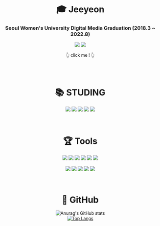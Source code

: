 
<div align=center><h1>🎓 Jeeyeon </h1></div>
<div align=center>
  <h3> Seoul Women's University Digital Media Graduation (2018.3 ~ 2022.8) </h3>
<a href = "http://www.swudmgraduate.com/2022/project/detail/40"><img src="https://img.shields.io/badge/My Graduation Exhibition-006600?style=flat-square&logo=4chan&logoColor=white"/></a>
<a href = "https://jeeyeonn.notion.site/Park-Jiyeon-23c8bec34cdc4f7ead1adf2f3cfcfc43"><img src="https://img.shields.io/badge/My Notion Link-00148C?style=flat-square&logo=Notion&logoColor=white"/></a>
  <p> 👆 click me ! 👆 </p>
</div>

<br>
<br>

<div align=center><h1>📚 STUDING </h1></div>
<div align=center>
  <img src="https://img.shields.io/badge/JAVA-7A1FA2?style=flat-square&logo=Aiqfome&logoColor=white"/>
  <img src="https://img.shields.io/badge/C++-00599C?style=flat-square&logo=C%2B%2B&logoColor=white"/>
  <img src="https://img.shields.io/badge/Kotlin-7F52FF?style=flat-square&logo=Kotlin&logoColor=white"/>
  <img src="https://img.shields.io/badge/Python-3776AB?style=flat-square&logo=Python&logoColor=white"/>
  <img src="https://img.shields.io/badge/HTML5-E34F26?style=flat-square&logo=HTML5&logoColor=white"/>
</div>

<br>
<br>

<div align=center><h1>🏆 Tools </h1></div>
<div align=center>
  <img src="https://img.shields.io/badge/GitHub-000000?style=flat-square&logo=GitHub&logoColor=white"/>
<img src="https://img.shields.io/badge/Andriod-3DDC84?style=flat-square&logo=Android Studio&logoColor=white"/>
<img src="https://img.shields.io/badge/Unity-FF791A?style=flat-square&logo=Unity&logoColor=white"/>
<img src="https://img.shields.io/badge/Firebase-FFCA28?style=flat-square&logo=Firebase&logoColor=white"/>
<img src="https://img.shields.io/badge/Spring-6DB33F?style=flat-square&logo=Spring&logoColor=white"/>
<img src="https://img.shields.io/badge/IntelliJ IDEA-000000?style=flat-square&logo=IntelliJ IDEA&logoColor=white"/>
</div>
<br>
<div align=center>
  <img src="https://img.shields.io/badge/MongoDB-47A248?style=flat-square&logo=MongoDB&logoColor=white"/>
  <img src="https://img.shields.io/badge/Adobe XD-FF61F6?style=flat-square&logo=Adobe XD&logoColor=white"/>
  <img src="https://img.shields.io/badge/Adobe Illustrator-FF9A00?style=flat-square&logo=Adobe Illustrator&logoColor=white"/>
  <img src="https://img.shields.io/badge/Visual Studio-5C2D91?style=flat-square&logo=Visual Studio&logoColor=white"/>
  <img src="https://img.shields.io/badge/Google Maps-4285F4?style=flat-square&logo=Google Maps&logoColor=white"/>

</div>


<br>
<br>

<div align=center><h1>🌟 GitHub </h1></div>
<div align=center>

![Anurag's GitHub stats](https://github-readme-stats.vercel.app/api?username=Jeeyeonn&count_private=true)        
[![Top Langs](https://github-readme-stats.vercel.app/api/top-langs/?username=Jeeyeonn&layout=compact)](https://github.com/anuraghazra/github-readme-stats)

</div>

